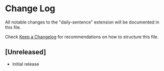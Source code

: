 # Change Log

All notable changes to the "daily-sentence" extension will be documented in this file.

Check [Keep a Changelog](http://keepachangelog.com/) for recommendations on how to structure this file.

## [Unreleased]

- Initial release